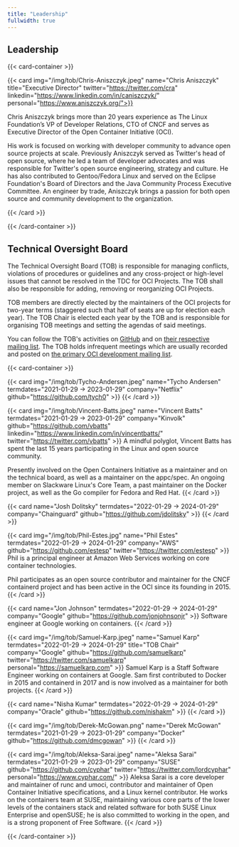 ```yaml
---
title: "Leadership"
fullwidth: true
---
```


## Leadership

{{< card-container >}}

{{< card img="/img/tob/Chris-Aniszczyk.jpeg" name="Chris Aniszczyk" title="Executive Director" twitter="https://twitter.com/cra" linkedin="https://www.linkedin.com/in/caniszczyk/" personal="https://www.aniszczyk.org/">}}

Chris Aniszczyk brings more than 20 years experience as The Linux Foundation’s
VP of Developer Relations, CTO of CNCF and serves as Executive Director of the
Open Container Initiative (OCI).

His work is focused on working with developer community to advance open source
projects at scale. Previously Aniszczyk served as Twitter's head of open
source, where he led a team of developer advocates and was responsible for
Twitter's open source engineering, strategy and culture. He has also
contributed to Gentoo/Fedora Linux and served on the Eclipse Foundation's Board
of Directors and the Java Community Process Executive Committee. An engineer by
trade, Aniszczyk brings a passion for both open source and community
development to the organization.

{{< /card >}}

{{< /card-container >}}

## Technical Oversight Board

The Technical Oversight Board (TOB) is responsible for managing conflicts, violations of procedures or guidelines and any cross-project or high-level issues that cannot be resolved in the TDC for OCI Projects.
The TOB shall also be responsible for adding, removing or reorganizing OCI Projects.

TOB members are directly elected by the maintainers of the OCI projects for two-year terms (staggered such that half of seats are up for election each year).
The TOB Chair is elected each year by the TOB and is responsible for organising TOB meetings and setting the agendas of said meetings.

You can follow the TOB's activities on [GitHub](https://github.com/opencontainers/tob) and on [their respective mailing list](https://groups.google.com/a/opencontainers.org/forum/#!forum/tob).
The TOB holds infrequent meetings which are usually recorded and posted on [the primary OCI development mailing list](https://groups.google.com/a/opencontainers.org/forum/#!forum/dev).

{{< card-container >}}

{{< card img="/img/tob/Tycho-Andersen.jpeg" name="Tycho Andersen" termdates="2021-01-29 → 2023-01-29" company="Netflix" github="https://github.com/tych0" >}}
{{< /card >}}

{{< card img="/img/tob/Vincent-Batts.jpeg" name="Vincent Batts" termdates="2021-01-29 → 2023-01-29" company="Kinvolk" github="https://github.com/vbatts" linkedin="https://www.linkedin.com/in/vincentbatts/" twitter="https://twitter.com/vbatts" >}}
A mindful polyglot, Vincent Batts has spent the last 15 years participating in
the Linux and open source community.

Presently involved on the Open Containers Initiative as a maintainer and on the
technical board, as well as a maintainer on the appc/spec. An ongoing member on
Slackware Linux's Core Team, a past maintainer on the Docker project, as well
as the Go compiler for Fedora and Red Hat.
{{< /card >}}

{{< card name="Josh Dolitsky" termdates="2022-01-29 → 2024-01-29" company="Chainguard" github="https://github.com/jdolitsky" >}}
{{< /card >}}

{{< card img="/img/tob/Phil-Estes.jpg" name="Phil Estes" termdates="2022-01-29 → 2024-01-29" company="AWS" github="https://github.com/estesp" twitter="https://twitter.com/estesp" >}}
Phil is a principal engineer at Amazon Web Services working on core container
technologies.

Phil participates as an open source contributor and maintainer for the
CNCF containerd project and has been active in the OCI since its founding
in 2015.
{{< /card >}}

{{< card name="Jon Johnson" termdates="2022-01-29 → 2024-01-29" company="Google" github="https://github.com/jonjohnsonjr" >}}
Software engineer at Google working on containers.
{{< /card >}}

{{< card img="/img/tob/Samuel-Karp.jpeg" name="Samuel Karp" termdates="2022-01-29 → 2024-01-29" title="TOB Chair" company="Google" github="https://github.com/samuelkarp" twitter="https://twitter.com/samuelkarp" personal="https://samuelkarp.com" >}}
Samuel Karp is a Staff Software Engineer working on containers at Google. Sam
first contributed to Docker in 2015 and containerd in 2017 and is now involved
as a maintainer for both projects.
{{< /card >}}

{{< card name="Nisha Kumar" termdates="2022-01-29 → 2024-01-29" company="Oracle" github="https://github.com/nishakm" >}}
{{< /card >}}

{{< card img="/img/tob/Derek-McGowan.png" name="Derek McGowan" termdates="2021-01-29 → 2023-01-29" company="Docker" github="https://github.com/dmcgowan" >}}
{{< /card >}}

{{< card img="/img/tob/Aleksa-Sarai.jpeg" name="Aleksa Sarai" termdates="2021-01-29 → 2023-01-29" company="SUSE" github="https://github.com/cyphar" twitter="https://twitter.com/lordcyphar" personal="https://www.cyphar.com/" >}}
Aleksa Sarai is a core developer and maintainer of runc and umoci, contributor
and maintainer of Open Container Initiative specifications, and a Linux kernel
contributor. He works on the containers team at SUSE, maintaining various core
parts of the lower levels of the containers stack and related software for both
SUSE Linux Enterprise and openSUSE; he is also committed to working in the
open, and is a strong proponent of Free Software.
{{< /card >}}

{{< /card-container >}}
